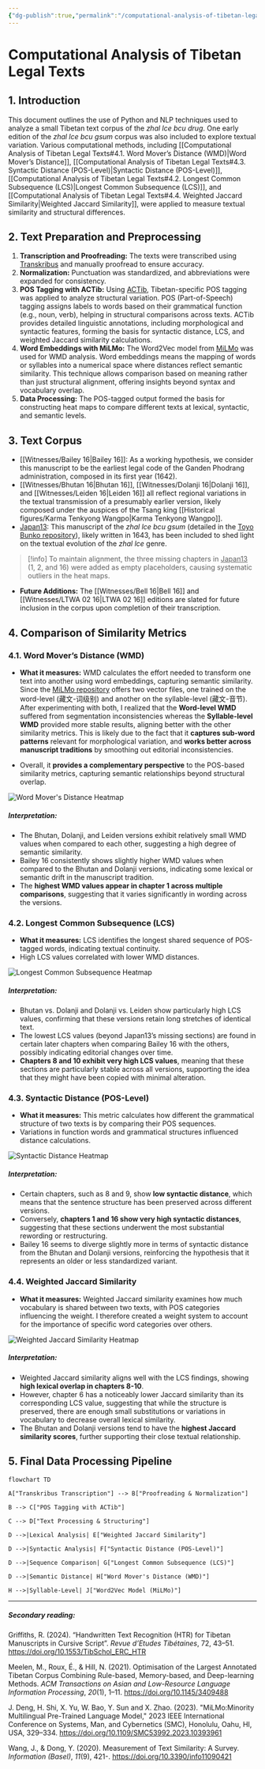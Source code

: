 ```yaml
---
{"dg-publish":true,"permalink":"/computational-analysis-of-tibetan-legal-texts/"}
---
```


# Computational Analysis of Tibetan Legal Texts
## 1. Introduction
This document outlines the use of Python and NLP techniques used to analyze a small  Tibetan text corpus of the *zhal lce bcu drug*. One early edition of the *zhal lce bcu gsum* corpus was also included to explore textual variation. 
Various computational methods, including [[Computational Analysis of Tibetan Legal Texts#4.1. Word Mover’s Distance (WMD)\|Word Mover’s Distance]], [[Computational Analysis of Tibetan Legal Texts#4.3. Syntactic Distance (POS-Level)\|Syntactic Distance (POS-Level)]], [[Computational Analysis of Tibetan Legal Texts#4.2. Longest Common Subsequence (LCS)\|Longest Common Subsequence (LCS)]], and [[Computational Analysis of Tibetan Legal Texts#4.4. Weighted Jaccard Similarity\|Weighted Jaccard Similarity]], were applied to measure textual similarity and structural differences.


## 2. Text Preparation and Preprocessing

1. **Transcription and Proofreading:** The texts were transcribed using [Transkribus](https://readcoop.eu/transkribus/) and manually proofread to ensure accuracy.
2. **Normalization:** Punctuation was standardized, and abbreviations were expanded for consistency.
3. **POS Tagging with ACTib:** Using [ACTib](https://github.com/lothelanor/actib), Tibetan-specific POS tagging was applied to analyze structural variation. POS (Part-of-Speech) tagging assigns labels to words based on their grammatical function (e.g., noun, verb), helping in structural comparisons across texts. 
   ACTib provides detailed linguistic annotations, including morphological and syntactic features, forming the basis for syntactic distance, LCS, and weighted Jaccard similarity calculations.
4. **Word Embeddings with MiLMo:** The Word2Vec model from [MiLMo](https://huggingface.co/CMLI-NLP/MiLMo) was used for WMD analysis. 
   Word embeddings means the mapping of words or syllables into a numerical space where distances reflect semantic similarity. This technique allows comparison based on meaning rather than just structural alignment, offering insights beyond syntax and vocabulary overlap.
5. **Data Processing:** The POS-tagged output formed the basis for constructing heat maps to compare different texts at lexical, syntactic, and semantic levels.


## 3. Text Corpus
- [[Witnesses/Bailey 16\|Bailey 16]]: As a working hypothesis, we consider this manuscript to be the earliest legal code of the Ganden Phodrang administration, composed in its first year (1642).
- [[Witnesses/Bhutan 16\|Bhutan 16]], [[Witnesses/Dolanji 16\|Dolanji 16]], and [[Witnesses/Leiden 16\|Leiden 16]]  all reflect regional variations in the textual transmission of a presumably earlier version, likely composed under the auspices of the Tsang king [[Historical figures/Karma Tenkyong Wangpo\|Karma Tenkyong Wangpo]].
- <u>Japan13</u>: This manuscript of the *zhal lce bcu gsum* (detailed in the [Toyo Bunko repository](https://toyo-bunko.repo.nii.ac.jp/records/7448)<u></u>), likely written in 1643, has been included to shed light on the textual evolution of the *zhal lce* genre. 

> [!info]
> To maintain alignment, the three missing chapters in <u>Japan13</u> (1, 2, and 16) were added as empty placeholders, causing systematic outliers in the heat maps. 
- **Future Additions:** The [[Witnesses/Bell 16\|Bell 16]] and [[Witnesses/LTWA 02 16\|LTWA 02 16]] editions are slated for future inclusion in the corpus upon completion of their transcription. 



## 4. Comparison of Similarity Metrics


### 4.1. Word Mover’s Distance (WMD)
- **What it measures:** WMD calculates the effort needed to transform one text into another using word embeddings, capturing semantic similarity. 
  Since the [MiLMo repository](https://huggingface.co/CMLI-NLP/MiLMo)  offers two vector files, one trained on the word-level (藏文-词级别) and another on the syllable-level (藏文-音节). 
  After experimenting with both, I realized that the **Word-level WMD** suffered from segmentation inconsistencies whereas the **Syllable-level WMD** provided more stable results, aligning better with the other similarity metrics. This is likely due to the fact that it **captures sub-word patterns** relevant for morphological variation, and **works better across manuscript traditions** by smoothing out editorial inconsistencies.
  
- Overall, it **provides a complementary perspective** to the POS-based similarity metrics, capturing semantic relationships beyond structural overlap.

![Word Mover's Distance Heatmap](/img/user/assets/heatmap_wmd.png)

##### Interpretation:
  - The Bhutan, Dolanji, and Leiden versions exhibit relatively small WMD values when compared to each other, suggesting a high degree of semantic similarity.
  - Bailey 16 consistently shows slightly higher WMD values when compared to the Bhutan and Dolanji versions, indicating some lexical or semantic drift in the manuscript tradition.
  - The **highest WMD values appear in chapter 1 across multiple comparisons**, suggesting that it varies significantly in wording across the versions.


### 4.2. Longest Common Subsequence (LCS)
- **What it measures:** LCS identifies the longest shared sequence of POS-tagged words, indicating textual continuity.
- High LCS values correlated with lower WMD distances.

![Longest Common Subsequence Heatmap](/img/user/assets/heatmap_lcs.png)

##### Interpretation:
  - Bhutan vs. Dolanji and Dolanji vs. Leiden show particularly high LCS values, confirming that these versions retain long stretches of identical text.
  - The lowest LCS values (beyond Japan13’s missing sections) are found in certain later chapters when comparing Bailey 16 with the others, possibly indicating editorial changes over time.
  - **Chapters 8 and 10 exhibit very high LCS values**, meaning that these sections are particularly stable across all versions, supporting the idea that they might have been copied with minimal alteration.


### 4.3. Syntactic Distance (POS-Level)
- **What it measures:** This metric calculates how different the grammatical structure of two texts is by comparing their POS sequences.
- Variations in function words and grammatical structures influenced distance calculations.

![Syntactic Distance Heatmap](/img/user/assets/heatmap_syntactic_distance.png)

##### Interpretation:
  - Certain chapters, such as 8 and 9, show **low syntactic distance**, which means that the sentence structure has been preserved across different versions.
  - Conversely, **chapters 1 and 16 show very high syntactic distances**, suggesting that these sections underwent the most substantial rewording or restructuring.
  - Bailey 16 seems to diverge slightly more in terms of syntactic distance from the Bhutan and Dolanji versions, reinforcing the hypothesis that it represents an older or less standardized variant.


### 4.4. Weighted Jaccard Similarity
- **What it measures:** Weighted Jaccard similarity examines how much vocabulary is shared between two texts, with POS categories influencing the weight.  I therefore created a weight system to account for the importance of specific word categories over others.

![Weighted Jaccard Similarity Heatmap](/img/user/assets/heatmap_weighted_jaccard.png)

##### Interpretation:
  - Weighted Jaccard similarity aligns well with the LCS findings, showing **high lexical overlap in chapters 8-10**.
  - However, chapter 6 has a noticeably lower Jaccard similarity than its corresponding LCS value, suggesting that while the structure is preserved, there are enough small substitutions or variations in vocabulary to decrease overall lexical similarity.
  - The Bhutan and Dolanji versions tend to have the **highest Jaccard similarity scores**, further supporting their close textual relationship.


## 5. Final Data Processing Pipeline

```mermaid
flowchart TD

A["Transkribus Transcription"] --> B["Proofreading & Normalization"]

B --> C["POS Tagging with ACTib"]

C --> D["Text Processing & Structuring"]

D -->|Lexical Analysis| E["Weighted Jaccard Similarity"]

D -->|Syntactic Analysis| F["Syntactic Distance (POS-Level)"]

D -->|Sequence Comparison| G["Longest Common Subsequence (LCS)"]

D -->|Semantic Distance| H["Word Mover's Distance (WMD)"]

H -->|Syllable-Level| J["Word2Vec Model (MiLMo)"]
```
---
##### Secondary reading:

Griffiths, R. (2024). “Handwritten Text Recognition (HTR) for Tibetan Manuscripts in Cursive Script”. *Revue d’Etudes Tibétaines*, 72, 43–51. https://doi.org/10.1553/TibSchol_ERC_HTR

Meelen, M., Roux, É., & Hill, N. (2021). Optimisation of the Largest Annotated Tibetan Corpus Combining Rule-based, Memory-based, and Deep-learning Methods. _ACM Transactions on Asian and Low-Resource Language Information Processing_, _20_(1), 1–11. https://doi.org/10.1145/3409488

J. Deng, H. Shi, X. Yu, W. Bao, Y. Sun and X. Zhao. (2023). "MiLMo:Minority Multilingual Pre-Trained Language Model," 2023 IEEE International Conference on Systems, Man, and Cybernetics (SMC), Honolulu, Oahu, HI, USA, 329–334. https://doi.org/10.1109/SMC53992.2023.10393961

Wang, J., & Dong, Y. (2020). Measurement of Text Similarity: A Survey. _Information (Basel)_, _11_(9), 421-. https://doi.org/10.3390/info11090421
